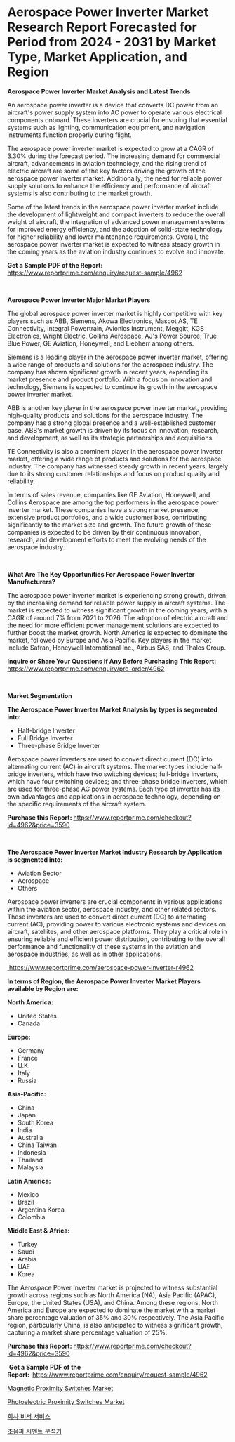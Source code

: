 <p><h1>Aerospace Power Inverter Market Research Report Forecasted for Period from 2024 -  2031 by Market Type, Market Application, and Region</h1></p><p><strong>Aerospace Power Inverter Market Analysis and Latest Trends</strong></p>
<p><p>An aerospace power inverter is a device that converts DC power from an aircraft's power supply system into AC power to operate various electrical components onboard. These inverters are crucial for ensuring that essential systems such as lighting, communication equipment, and navigation instruments function properly during flight.</p><p>The aerospace power inverter market is expected to grow at a CAGR of 3.30% during the forecast period. The increasing demand for commercial aircraft, advancements in aviation technology, and the rising trend of electric aircraft are some of the key factors driving the growth of the aerospace power inverter market. Additionally, the need for reliable power supply solutions to enhance the efficiency and performance of aircraft systems is also contributing to the market growth.</p><p>Some of the latest trends in the aerospace power inverter market include the development of lightweight and compact inverters to reduce the overall weight of aircraft, the integration of advanced power management systems for improved energy efficiency, and the adoption of solid-state technology for higher reliability and lower maintenance requirements. Overall, the aerospace power inverter market is expected to witness steady growth in the coming years as the aviation industry continues to evolve and innovate.</p></p>
<p><strong>Get a Sample PDF of the Report:&nbsp;</strong> <a href="https://www.reportprime.com/enquiry/request-sample/4962">https://www.reportprime.com/enquiry/request-sample/4962</a></p>
<p>&nbsp;</p>
<p><strong>Aerospace Power Inverter Major Market Players</strong></p>
<p><p>The global aerospace power inverter market is highly competitive with key players such as ABB, Siemens, Akowa Electronics, Mascot AS, TE Connectivity, Integral Powertrain, Avionics Instrument, Meggitt, KGS Electronics, Wright Electric, Collins Aerospace, AJ's Power Source, True Blue Power, GE Aviation, Honeywell, and Liebherr among others.</p><p>Siemens is a leading player in the aerospace power inverter market, offering a wide range of products and solutions for the aerospace industry. The company has shown significant growth in recent years, expanding its market presence and product portfolio. With a focus on innovation and technology, Siemens is expected to continue its growth in the aerospace power inverter market.</p><p>ABB is another key player in the aerospace power inverter market, providing high-quality products and solutions for the aerospace industry. The company has a strong global presence and a well-established customer base. ABB's market growth is driven by its focus on innovation, research, and development, as well as its strategic partnerships and acquisitions.</p><p>TE Connectivity is also a prominent player in the aerospace power inverter market, offering a wide range of products and solutions for the aerospace industry. The company has witnessed steady growth in recent years, largely due to its strong customer relationships and focus on product quality and reliability.</p><p>In terms of sales revenue, companies like GE Aviation, Honeywell, and Collins Aerospace are among the top performers in the aerospace power inverter market. These companies have a strong market presence, extensive product portfolios, and a wide customer base, contributing significantly to the market size and growth. The future growth of these companies is expected to be driven by their continuous innovation, research, and development efforts to meet the evolving needs of the aerospace industry.</p></p>
<p>&nbsp;</p>
<p><strong>What Are The Key Opportunities For Aerospace Power Inverter Manufacturers?</strong></p>
<p><p>The aerospace power inverter market is experiencing strong growth, driven by the increasing demand for reliable power supply in aircraft systems. The market is expected to witness significant growth in the coming years, with a CAGR of around 7% from 2021 to 2026. The adoption of electric aircraft and the need for more efficient power management solutions are expected to further boost the market growth. North America is expected to dominate the market, followed by Europe and Asia Pacific. Key players in the market include Safran, Honeywell International Inc., Airbus SAS, and Thales Group.</p></p>
<p><strong>Inquire or Share Your Questions If Any Before Purchasing This Report:</strong> <a href="https://www.reportprime.com/enquiry/pre-order/4962">https://www.reportprime.com/enquiry/pre-order/4962</a></p>
<p>&nbsp;</p>
<p><strong>Market Segmentation</strong></p>
<p><strong>The Aerospace Power Inverter Market Analysis by types is segmented into:</strong></p>
<p><ul><li>Half-bridge Inverter</li><li>Full Bridge Inverter</li><li>Three-phase Bridge Inverter</li></ul></p>
<p><p>Aerospace power inverters are used to convert direct current (DC) into alternating current (AC) in aircraft systems. The market types include half-bridge inverters, which have two switching devices; full-bridge inverters, which have four switching devices; and three-phase bridge inverters, which are used for three-phase AC power systems. Each type of inverter has its own advantages and applications in aerospace technology, depending on the specific requirements of the aircraft system.</p></p>
<p><strong>Purchase this Report:&nbsp;</strong><a href="https://www.reportprime.com/checkout?id=4962&price=3590">https://www.reportprime.com/checkout?id=4962&price=3590</a></p>
<p>&nbsp;</p>
<p><strong>The Aerospace Power Inverter Market Industry Research by Application is segmented into:</strong></p>
<p><ul><li>Aviation Sector</li><li>Aerospace</li><li>Others</li></ul></p>
<p><p>Aerospace power inverters are crucial components in various applications within the aviation sector, aerospace industry, and other related sectors. These inverters are used to convert direct current (DC) to alternating current (AC), providing power to various electronic systems and devices on aircraft, satellites, and other aerospace platforms. They play a critical role in ensuring reliable and efficient power distribution, contributing to the overall performance and functionality of these systems in the aviation and aerospace industries, as well as in other applications.</p></p>
<p><a href="https://www.reportprime.com/aerospace-power-inverter-r4962">&nbsp;https://www.reportprime.com/aerospace-power-inverter-r4962</a></p>
<p><strong>In terms of Region, the Aerospace Power Inverter Market Players available by Region are:</strong></p>
<p>
    <p> <strong> North America: </strong>
        <ul>
            <li>United States</li>
            <li>Canada</li>
        </ul>
        </p> 
    <p> <strong> Europe: </strong>
        <ul>
            <li>Germany</li>
            <li>France</li>
            <li>U.K.</li>
            <li>Italy</li>
            <li>Russia</li>
        </ul>
        </p> 
    <p> <strong> Asia-Pacific: </strong>
        <ul>
            <li>China</li>
            <li>Japan</li>
            <li>South Korea</li>
            <li>India</li>
            <li>Australia</li>
            <li>China Taiwan</li>
            <li>Indonesia</li>
            <li>Thailand</li>
            <li>Malaysia</li>
        </ul>
        </p> 
    <p> <strong> Latin America: </strong>
        <ul>
            <li>Mexico</li>
            <li>Brazil</li>
            <li>Argentina Korea</li>
            <li>Colombia</li>
        </ul>
        </p> 
    <p> <strong> Middle East & Africa: </strong>
        <ul>
            <li>Turkey</li>
            <li>Saudi</li>
            <li>Arabia</li>
            <li>UAE</li>
            <li>Korea</li>
        </ul>
    </p>
    </p>
<p><p>The Aerospace Power Inverter market is projected to witness substantial growth across regions such as North America (NA), Asia Pacific (APAC), Europe, the United States (USA), and China. Among these regions, North America and Europe are expected to dominate the market with a market share percentage valuation of 35% and 30% respectively. The Asia Pacific region, particularly China, is also anticipated to witness significant growth, capturing a market share percentage valuation of 25%.</p></p>
<p><strong>Purchase this Report: </strong><a href="https://www.reportprime.com/checkout?id=4962&price=3590">https://www.reportprime.com/checkout?id=4962&price=3590</a></p>
<p>&nbsp;<strong>Get a Sample PDF of the Report:&nbsp;&nbsp;</strong><a href="https://www.reportprime.com/enquiry/request-sample/4962">https://www.reportprime.com/enquiry/request-sample/4962</a></p>
<p><strong></strong></p>
<p><p><a href="https://github.com/wusalecollins540tpqoz/Market-Research-Report-List-2/blob/main/magnetic-proximity-switches-market.md">Magnetic Proximity Switches Market</a></p><p><a href="https://github.com/kathiaseamanalvaradovlprc2h/Market-Research-Report-List-2/blob/main/photoelectric-proximity-switches-market.md">Photoelectric Proximity Switches Market</a></p><p><a href="https://github.com/valroy852/Market-Research-Report-List-1/blob/main/665425970335.md">회사 비서 서비스</a></p><p><a href="https://github.com/RonSpencer61/Market-Research-Report-List-1/blob/main/552332170336.md">초음파 시멘트 분석기</a></p></p>